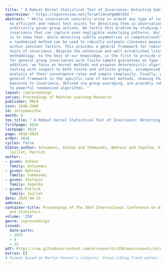 ```yaml
---
title: " A Robust Kernel Statistical Test of Invariance: Detecting Subtle Asymmetries "
openreview: " https://openreview.net/forum?id=uPgGW67dSX "
abstract: " While invariances naturally arise in almost any type of real-world data,
  no efficient and robust test exists for detecting them in observational data under
  arbitrarily given group actions. We tackle this problem by studying measures of
  invariance that can capture even negligible underlying patterns. Our first contribution
  is to show that, while detecting subtle asymmetries is computationally intractable,
  a randomized method can be used to robustly estimate closeness measures to invariance
  within constant factors. This provides a general framework for robust statistical
  tests of invariance. Despite the extensive and well-established literature, our
  methodology, to the best of our knowledge, is the first to provide statistical tests
  for general group invariances with finite-sample guarantees on Type II errors. In
  addition, we focus on kernel methods and propose deterministic algorithms for robust
  testing with respect to both finite and infinite groups, accompanied by a rigorous
  analysis of their convergence rates and sample complexity. Finally, we revisit the
  general framework in the specific case of kernel methods, showing that recent closeness
  measures to invariance, defined via group averaging, are provably robust, leading
  to powerful randomized algorithms. "
layout: inproceedings
series: Proceedings of Machine Learning Research
publisher: PMLR
issn: 2640-3498
id: soleymani25a
month: 0
tex_title: " A Robust Kernel Statistical Test of Invariance: Detecting Subtle Asymmetries "
firstpage: 4816
lastpage: 4824
page: 4816-4824
order: 4816
cycles: false
bibtex_author: Soleymani, Ashkan and Tahmasebi, Behrooz and Jegelka, Stefanie and
  Jaillet, Patrick
author:
- given: Ashkan
  family: Soleymani
- given: Behrooz
  family: Tahmasebi
- given: Stefanie
  family: Jegelka
- given: Patrick
  family: Jaillet
date: 2025-04-23
address:
container-title: Proceedings of The 28th International Conference on Artificial Intelligence
  and Statistics
volume: '258'
genre: inproceedings
issued:
  date-parts:
  - 2025
  - 4
  - 23
pdf: https://raw.githubusercontent.com/mlresearch/v258/main/assets/soleymani25a/soleymani25a.pdf
extras: []
# Format based on Martin Fenner's citeproc: https://blog.front-matter.io/posts/citeproc-yaml-for-bibliographies/
---
```

